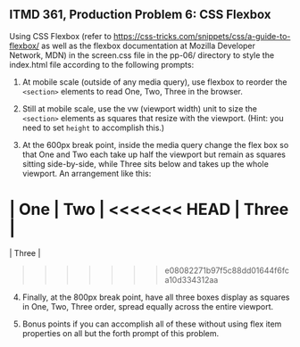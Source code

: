 ## ITMD 361, Production Problem 6: CSS Flexbox

Using CSS Flexbox (refer to https://css-tricks.com/snippets/css/a-guide-to-flexbox/ as well as the flexbox documentation at Mozilla Developer Network, MDN) in the screen.css file in the pp-06/ directory to style the index.html file according to the following prompts:

1. At mobile scale (outside of any media query), use flexbox to reorder the ``<section>`` elements to read One, Two, Three in the browser.

2. Still at mobile scale, use the vw (viewport width) unit to size the ``<section>`` elements as squares that resize with the viewport. (Hint: you need to set ``height`` to accomplish this.)

3. At the 600px break point, inside the media query change the flex box so that One and Two each take up half the viewport but remain as squares sitting side-by-side, while Three sits below and takes up the whole viewport. An arrangement like this:

| One | Two |
<<<<<<< HEAD
|   Three   |
=======
| Three     |
>>>>>>> e08082271b97f5c88dd01644f6fca10d334312aa

4. Finally, at the 800px break point, have all three boxes display as squares in One, Two, Three order, spread equally across the entire viewport.

5. Bonus points if you can accomplish all of these without using flex item properties on all but the forth prompt of this problem.
